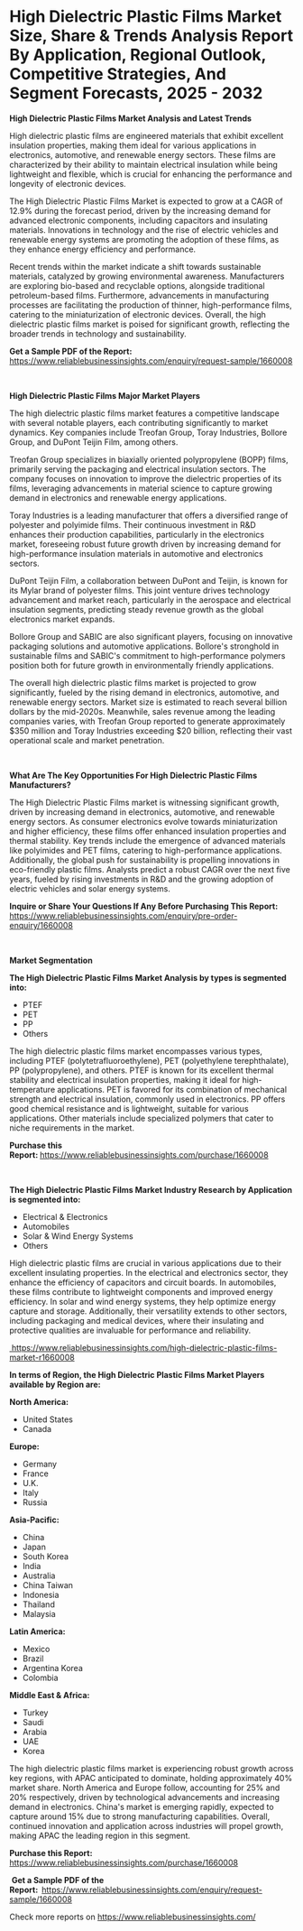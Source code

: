 <p><h1>High Dielectric Plastic Films Market Size, Share & Trends Analysis Report By Application, Regional Outlook, Competitive Strategies, And Segment Forecasts, 2025 - 2032</h1></p><p><strong>High Dielectric Plastic Films Market Analysis and Latest Trends</strong></p>
<p><p>High dielectric plastic films are engineered materials that exhibit excellent insulation properties, making them ideal for various applications in electronics, automotive, and renewable energy sectors. These films are characterized by their ability to maintain electrical insulation while being lightweight and flexible, which is crucial for enhancing the performance and longevity of electronic devices.</p><p>The High Dielectric Plastic Films Market is expected to grow at a CAGR of 12.9% during the forecast period, driven by the increasing demand for advanced electronic components, including capacitors and insulating materials. Innovations in technology and the rise of electric vehicles and renewable energy systems are promoting the adoption of these films, as they enhance energy efficiency and performance.</p><p>Recent trends within the market indicate a shift towards sustainable materials, catalyzed by growing environmental awareness. Manufacturers are exploring bio-based and recyclable options, alongside traditional petroleum-based films. Furthermore, advancements in manufacturing processes are facilitating the production of thinner, high-performance films, catering to the miniaturization of electronic devices. Overall, the high dielectric plastic films market is poised for significant growth, reflecting the broader trends in technology and sustainability.</p></p>
<p><strong>Get a Sample PDF of the Report:&nbsp;</strong> <a href="https://www.reliablebusinessinsights.com/enquiry/request-sample/1660008?utm_campaign=100&utm_medium=2&utm_source=Github&utm_content=ia&utm_term=17012025&utm_id=high-dielectric-plastic-films">https://www.reliablebusinessinsights.com/enquiry/request-sample/1660008</a></p>
<p>&nbsp;</p>
<p><strong>High Dielectric Plastic Films Major Market Players</strong></p>
<p><p>The high dielectric plastic films market features a competitive landscape with several notable players, each contributing significantly to market dynamics. Key companies include Treofan Group, Toray Industries, Bollore Group, and DuPont Teijin Film, among others.</p><p>Treofan Group specializes in biaxially oriented polypropylene (BOPP) films, primarily serving the packaging and electrical insulation sectors. The company focuses on innovation to improve the dielectric properties of its films, leveraging advancements in material science to capture growing demand in electronics and renewable energy applications.</p><p>Toray Industries is a leading manufacturer that offers a diversified range of polyester and polyimide films. Their continuous investment in R&D enhances their production capabilities, particularly in the electronics market, foreseeing robust future growth driven by increasing demand for high-performance insulation materials in automotive and electronics sectors.</p><p>DuPont Teijin Film, a collaboration between DuPont and Teijin, is known for its Mylar brand of polyester films. This joint venture drives technology advancement and market reach, particularly in the aerospace and electrical insulation segments, predicting steady revenue growth as the global electronics market expands.</p><p>Bollore Group and SABIC are also significant players, focusing on innovative packaging solutions and automotive applications. Bollore's stronghold in sustainable films and SABIC's commitment to high-performance polymers position both for future growth in environmentally friendly applications.</p><p>The overall high dielectric plastic films market is projected to grow significantly, fueled by the rising demand in electronics, automotive, and renewable energy sectors. Market size is estimated to reach several billion dollars by the mid-2020s. Meanwhile, sales revenue among the leading companies varies, with Treofan Group reported to generate approximately $350 million and Toray Industries exceeding $20 billion, reflecting their vast operational scale and market penetration.</p></p>
<p>&nbsp;</p>
<p><strong>What Are The Key Opportunities For High Dielectric Plastic Films Manufacturers?</strong></p>
<p><p>The High Dielectric Plastic Films market is witnessing significant growth, driven by increasing demand in electronics, automotive, and renewable energy sectors. As consumer electronics evolve towards miniaturization and higher efficiency, these films offer enhanced insulation properties and thermal stability. Key trends include the emergence of advanced materials like polyimides and PET films, catering to high-performance applications. Additionally, the global push for sustainability is propelling innovations in eco-friendly plastic films. Analysts predict a robust CAGR over the next five years, fueled by rising investments in R&D and the growing adoption of electric vehicles and solar energy systems.</p></p>
<p><strong>Inquire or Share Your Questions If Any Before Purchasing This Report:</strong> <a href="https://www.reliablebusinessinsights.com/enquiry/pre-order-enquiry/1660008?utm_campaign=100&utm_medium=2&utm_source=Github&utm_content=ia&utm_term=17012025&utm_id=high-dielectric-plastic-films">https://www.reliablebusinessinsights.com/enquiry/pre-order-enquiry/1660008</a></p>
<p>&nbsp;</p>
<p><strong>Market Segmentation</strong></p>
<p><strong>The High Dielectric Plastic Films Market Analysis by types is segmented into:</strong></p>
<p><ul><li>PTEF</li><li>PET</li><li>PP</li><li>Others</li></ul></p>
<p><p>The high dielectric plastic films market encompasses various types, including PTEF (polytetrafluoroethylene), PET (polyethylene terephthalate), PP (polypropylene), and others. PTEF is known for its excellent thermal stability and electrical insulation properties, making it ideal for high-temperature applications. PET is favored for its combination of mechanical strength and electrical insulation, commonly used in electronics. PP offers good chemical resistance and is lightweight, suitable for various applications. Other materials include specialized polymers that cater to niche requirements in the market.</p></p>
<p><strong>Purchase this Report:&nbsp;</strong><a href="https://www.reliablebusinessinsights.com/purchase/1660008?utm_campaign=100&utm_medium=2&utm_source=Github&utm_content=ia&utm_term=17012025&utm_id=high-dielectric-plastic-films">https://www.reliablebusinessinsights.com/purchase/1660008</a></p>
<p>&nbsp;</p>
<p><strong>The High Dielectric Plastic Films Market Industry Research by Application is segmented into:</strong></p>
<p><ul><li>Electrical & Electronics</li><li>Automobiles</li><li>Solar & Wind Energy Systems</li><li>Others</li></ul></p>
<p><p>High dielectric plastic films are crucial in various applications due to their excellent insulating properties. In the electrical and electronics sector, they enhance the efficiency of capacitors and circuit boards. In automobiles, these films contribute to lightweight components and improved energy efficiency. In solar and wind energy systems, they help optimize energy capture and storage. Additionally, their versatility extends to other sectors, including packaging and medical devices, where their insulating and protective qualities are invaluable for performance and reliability.</p></p>
<p><a href="https://www.reliablebusinessinsights.com/high-dielectric-plastic-films-market-r1660008?utm_campaign=100&utm_medium=2&utm_source=Github&utm_content=ia&utm_term=17012025&utm_id=high-dielectric-plastic-films">&nbsp;https://www.reliablebusinessinsights.com/high-dielectric-plastic-films-market-r1660008</a></p>
<p><strong>In terms of Region, the High Dielectric Plastic Films Market Players available by Region are:</strong></p>
<p>
    <p> <strong> North America: </strong>
        <ul>
            <li>United States</li>
            <li>Canada</li>
        </ul>
        </p> 
    <p> <strong> Europe: </strong>
        <ul>
            <li>Germany</li>
            <li>France</li>
            <li>U.K.</li>
            <li>Italy</li>
            <li>Russia</li>
        </ul>
        </p> 
    <p> <strong> Asia-Pacific: </strong>
        <ul>
            <li>China</li>
            <li>Japan</li>
            <li>South Korea</li>
            <li>India</li>
            <li>Australia</li>
            <li>China Taiwan</li>
            <li>Indonesia</li>
            <li>Thailand</li>
            <li>Malaysia</li>
        </ul>
        </p> 
    <p> <strong> Latin America: </strong>
        <ul>
            <li>Mexico</li>
            <li>Brazil</li>
            <li>Argentina Korea</li>
            <li>Colombia</li>
        </ul>
        </p> 
    <p> <strong> Middle East & Africa: </strong>
        <ul>
            <li>Turkey</li>
            <li>Saudi</li>
            <li>Arabia</li>
            <li>UAE</li>
            <li>Korea</li>
        </ul>
    </p>
    </p>
<p><p>The high dielectric plastic films market is experiencing robust growth across key regions, with APAC anticipated to dominate, holding approximately 40% market share. North America and Europe follow, accounting for 25% and 20% respectively, driven by technological advancements and increasing demand in electronics. China's market is emerging rapidly, expected to capture around 15% due to strong manufacturing capabilities. Overall, continued innovation and application across industries will propel growth, making APAC the leading region in this segment.</p></p>
<p><strong>Purchase this Report: </strong><a href="https://www.reliablebusinessinsights.com/purchase/1660008?utm_campaign=100&utm_medium=2&utm_source=Github&utm_content=ia&utm_term=17012025&utm_id=high-dielectric-plastic-films">https://www.reliablebusinessinsights.com/purchase/1660008</a></p>
<p>&nbsp;<strong>Get a Sample PDF of the Report:&nbsp;&nbsp;</strong><a href="https://www.reliablebusinessinsights.com/enquiry/request-sample/1660008?utm_campaign=100&utm_medium=2&utm_source=Github&utm_content=ia&utm_term=17012025&utm_id=high-dielectric-plastic-films">https://www.reliablebusinessinsights.com/enquiry/request-sample/1660008</a></p>
<p><strong></strong></p>
<p>Check more reports on <a href="https://www.reliablebusinessinsights.com/?utm_campaign=100&utm_medium=2&utm_source=Github&utm_content=ia&utm_term=17012025&utm_id=high-dielectric-plastic-films">https://www.reliablebusinessinsights.com/</a></p>